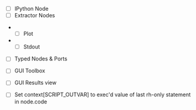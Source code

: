 - [ ] IPython Node
- [ ] Extractor Nodes
- - [ ] Plot
- - [ ] Stdout
- [ ] Typed Nodes & Ports
- [ ] GUI Toolbox
- [ ] GUI Results view

- [ ] Set context[SCRIPT_OUTVAR] to exec'd value of last rh-only statement in node.code

